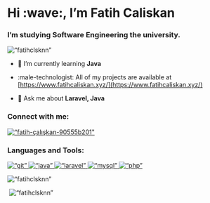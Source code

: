 <h1 align=“center”>Hi :wave:, I’m Fatih Caliskan</h1>
<h3 align=“center”>I’m studying Software Engineering the university.</h3>

<p align=“left”> <img src=“https://komarev.com/ghpvc/?username=fatihclsknn&label=Profile%20views&color=0e75b6&style=flat” alt=“fatihclsknn” /> </p>

- :seedling: I’m currently learning **Java**

- :male-technologist: All of my projects are available at [https://www.fatihcaliskan.xyz/](https://www.fatihcaliskan.xyz/)

- :speech_balloon: Ask me about **Laravel, Java**

<h3 align=“left”>Connect with me:</h3>
<p align=“left”>
<a href=“https://linkedin.com/in/fatih-çalışkan-90555b201” target=“blank”><img align=“center” src=“https://raw.githubusercontent.com/rahuldkjain/github-profile-readme-generator/master/src/images/icons/Social/linked-in-alt.svg” alt=“fatih-çalışkan-90555b201" height=“30” width=“40" /></a>
</p>

<h3 align=“left”>Languages and Tools:</h3>
<p align=“left”> <a href=“https://git-scm.com/” target=“_blank” rel=“noreferrer”> <img src=“https://www.vectorlogo.zone/logos/git-scm/git-scm-icon.svg” alt=“git” width=“40" height=“40”/> </a> <a href=“https://www.java.com” target=“_blank” rel=“noreferrer”> <img src=“https://raw.githubusercontent.com/devicons/devicon/master/icons/java/java-original.svg” alt=“java” width=“40” height=“40"/> </a> <a href=“https://laravel.com/” target=“_blank” rel=“noreferrer”> <img src=“https://raw.githubusercontent.com/devicons/devicon/master/icons/laravel/laravel-plain-wordmark.svg” alt=“laravel” width=“40" height=“40”/> </a> <a href=“https://www.mysql.com/” target=“_blank” rel=“noreferrer”> <img src=“https://raw.githubusercontent.com/devicons/devicon/master/icons/mysql/mysql-original-wordmark.svg” alt=“mysql” width=“40” height=“40"/> </a> <a href=“https://www.php.net” target=“_blank” rel=“noreferrer”> <img src=“https://raw.githubusercontent.com/devicons/devicon/master/icons/php/php-original.svg” alt=“php” width=“40" height=“40”/> </a> </p>

<p><img align=“left” src=“https://github-readme-stats.vercel.app/api/top-langs?username=fatihclsknn&show_icons=true&locale=en&layout=compact” alt=“fatihclsknn” /></p>

<p>&nbsp;<img align=“center” src=“https://github-readme-stats.vercel.app/api?username=fatihclsknn&show_icons=true&locale=en” alt=“fatihclsknn” /></p>
